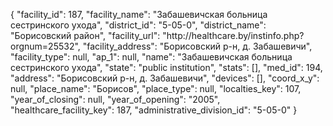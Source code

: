 {
    "facility_id": 187,
    "facility_name": "Забашевичская больница сестринского ухода",
    "district_id": "5-05-0",
    "district_name": "Борисовский район",
    "facility_url": "http:\/\/healthcare.by\/instinfo.php?orgnum=25532",
    "facility_address": "Борисовский р-н, д. Забашевичи",
    "facility_type": null,
    "ap_1": null,
    "name": "Забашевичская больница сестринского ухода",
    "state": "public institution",
    "stats": [],
    "med_id": 194,
    "address": "Борисовский р-н, д. Забашевичи",
    "devices": [],
    "coord_x_y": null,
    "place_name": "Борисов",
    "place_type": null,
    "localties_key": 107,
    "year_of_closing": null,
    "year_of_opening": "2005",
    "healthcare_facility_key": 187,
    "administrative_division_id": "5-05-0"
}